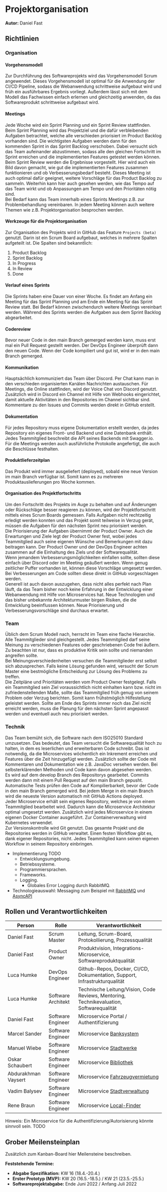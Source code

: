 # Projektorganisation

**Autor:** Daniel Fast

## Richtlinien

### Organisation

#### Vorgehensmodell

Zur Durchführung des Softwareprojekts wird das Vorgehensmodell Scrum angewendet. Dieses Vorgehensmodell ist optimal für die Anwendung der CI/CD Pipeline, sodass die Webanwendung schrittweise aufgebaut wird und früh ein ausführbares Ergebnis vorliegt. Außerdem lässt sich mit dem Modell das Fachwissen einfach erlernen und gleichzeitig anwenden, da das Softwareprodukt schrittweise aufgebaut wird.

#### Meetings

Jede Woche wird ein Sprint Planning und ein Sprint Review stattfinden. <br>
Beim Sprint Planning wird das Projektziel und die dafür verbleibenden Aufgaben betrachtet, welche alle verschieden priorisiert im Product Backlog vorhanden sind. Die wichtigsten Aufgaben werden dann für den kommenden Sprint in das Sprint Backlog verschoben. Dabei versucht sich das Team aufeinander abzustimmen, sodass alle den gleichen Fortschritt im Sprint erreichen und die implementierten Features getestet werden können. <br>
Beim Sprint Review werden die Ergebnisse vorgestellt. Hier wird auch ein Bild davon gemacht, wie gut die implementierten Features zusammen funktionieren und ob Verbesserungsbedarf besteht. Dieses Meeting ist auch optimal dafür geeignet, weitere Vorschläge für das Product Backlog zu sammeln. Weiterhin kann hier auch gesehen werden, wie das Tempo auf das Team wirkt und ob Anpassungen am Tempo und den Prioritäten nötig sind. <br>
Bei Bedarf kann das Team innerhalb eines Sprints Meetings z.B. zur Problembehandlung vereinbaren. In jedem Meeting können auch weitere Themen wie z.B. Projektorganisation besprochen werden.

#### Werkzeuge für die Projektorganisation

Zur Organisation des Projekts wird in GitHub das Feature `Projects (beta)` genutzt. Darin ist ein Scrum Board aufgebaut, welches in mehrere Spalten aufgeteilt ist. Die Spalten sind bekanntlich:
1. Product Backlog
2. Sprint Backlog
3. In Progress
4. In Review
5. Done

#### Verlauf eines Sprints

Die Sprints haben eine Dauer von einer Woche. Es findet am Anfang ein Meeting für das Sprint Planning und am Ende ein Meeting für das Sprint Review statt. Bei Bedarf können zwischendurch weitere Meetings vereinbart werden. Während des Sprints werden die Aufgaben aus dem Sprint Backlog abgearbeitet.

#### Codereview

Bevor neuer Code in den main Branch gemerged werden kann, muss erst mal ein Pull Request gestellt werden. Der DevOps Engineer überprüft dann den neuen Code. Wenn der Code kompiliert und gut ist, wird er in den main Branch gemerged.

#### Kommunikation

Hauptsächlich kommuniziert das Team über Discord. Per Chat kann man in den verschieden organisierten Kanälen Nachrichten austauschen. Für Meetings, die Online stattfinden, wird der Voice Chat von Discord genutzt. Zusätzlich wird in Discord ein Channel mit Hilfe von Webhooks eingerichtet, damit aktuelle Aktivitäten in den Repositories im Channel sichtbar sind. Kommentare zu den Issues und Commits werden direkt in GitHub erstellt.

#### Dokumentation

Für jedes Repository muss eigene Dokumentation erstellt werden, da jedes Repository ein eigenes Front- und Backend und eine Datenbank enthält. Jedes Teammitglied beschreibt die API seines Backends mit Swagger.io. <br>
Für die Meetings werden auch ausführliche Protokolle angefertigt, die auch die Beschlüsse festhalten.

#### Produktlieferzeitplan

Das Produkt wird immer ausgeliefert (deployed), sobald eine neue Version im main Branch verfügbar ist. Somit kann es zu mehreren Produktauslieferungen pro Woche kommen.

#### Organisation des Projektfortschritts

Um den Fortschritt des Projekts im Auge zu behalten und auf Änderungen oder Rückschläge besser reagieren zu können, wird der Projektfortschritt mittels eines Scrum Boards gemessen. Falls Aufgaben nicht rechtzeitig erledigt werden konnten und das Projekt somit teilweise in Verzug gerät, müssen die Aufgaben für den nächsten Sprint neu priorisiert werden. <br>
Die Priorisierung der Aufgaben übernimmt der Product Owner. Auch die Erwartungen und Ziele legt der Product Owner fest, wobei jedes Teammitglied auch seine eigenen Wünsche und Bemerkungen mit dazu beitragen kann. Der Product Owner und der DevOps Engineer achten zusammen auf die Einhaltung des Ziels und der Softwarequalität. <br>
Wenn jemandem Verbesserungsmöglichkeiten einfallen sollte, sollten diese einfach über Discord oder im Meeting geäußert werden. Wenn genug zeitlicher Puffer vorhanden ist, können diese Vorschläge umgesetzt werden. Bei Verbesserungen am Code sollten diese direkt in GitHub vorgeschlagen werden. <br>
Generell ist auch davon auszugehen, dass nicht alles perfekt nach Plan läuft, da das Team bisher noch keine Erfahrung in der Entwicklung einer Webanwendung mit Hilfe von Microservices hat. Neue Technologien und das bisher unbekannte Architekturmuster birgen Risiken, die die Entwicklung beeinflussen können. Neue Priorisierung und Verbesserungsvorschläge sind durchaus erwartet.

### Team

Üblich dem Scrum Modell nach, herrscht im Team eine flache Hierarchie. Alle Teammitglieder sind gleichgestellt. Jedes Teammitglied darf seine Meinung zu verschiedenen Features oder geschriebenen Code frei äußern. Zu beachten ist nur, dass es produktive Kritik sein sollte und niemanden angreifen sollte. <br>
Bei Meinungsverschiedenheiten versuchen die Teammitglieder erst selbst sich abzusprechen. Falls keine Lösung gefunden wird, versucht der Scrum Master eine bestmögliche Entscheidung zur Lösung des Problems zu treffen. <br>
Die Zeitpläne und Prioritäten werden vom Product Owner festgelegt. Falls ein Teammitglied sein Ziel voraussichtlich nicht einhalten kann bzw. nicht im zufriedenstellenden Maße, sollte das Teammitglied früh genug von seinem Problem oder Verzug berichten. Somit kann frühstmöglich Hilfestellung geleistet werden. Sollte am Ende des Sprints immer noch das Ziel nicht erreicht werden, muss die Planung für den nächsten Sprint angepasst werden und eventuell auch neu priorisiert werden.

### Technik

Das Team bemüht sich, die Software nach dem ISO25010 Standard umzusetzen. Das bedeutet, das Team versucht die Softwarequalität hoch zu halten, in dem es leserlichen und erweiterbaren Code schreibt. Das ist notwendig, da die Microservices wöchentlich ein Inkrement erreichen und Features über die Zeit hinzugefügt werden. Zusätzlich sollte der Code mit Kommentaren und Dokumentation wie z.B. JavaDoc versehen werden. Bei selbsterklärenden Methoden und Code kann davon abgesehen werden. <br>
Es wird auf dem develop Branch des Repositorys gearbeitet. Commits werden dann mit einem Pull Request auf den main Branch gepusht. Automatische Tests prüfen den Code auf Kompilierbarkeit, bevor der Code in den main Branch gemerged wird. Bei jedem Merge in ein main Branch wird die neueste Version automatisch mit GitHub Actions deployed. <br>
Jeder Microservice erhält sein eigenes Repository, welches je von einem Teammitglied bearbeitet wird. Dadurch kann die Microservice Architektur optimal umgesetzt werden. Zusätzlich wird jedes Microservice in einem eigenen Docker Container ausgeführt. Zur Containerverwaltung wird Kubernetes verwendet. <br>
Zur Versionskontrolle wird Git genutzt. Das gesamte Projekt und die Repositories werden in GitHub verwaltet. Einen festen Workflow gibt es, dank eigener Repositories, nicht. Jedes Teammitglied kann seinen eigenen Workflow in seinem Repository einbringen.

- Implementierung TODO
  - Entwicklungsumgebung.
  - Betriebssysteme.
  - Programmiersprachen.
  - Frameworks.
  - Logging.
    - Globales Error Logging durch RabbitMQ.
- Technologieauswahl: Messaging zum Beispiel mit [RabbitMQ](https://www.rabbitmq.com/) und [AsyncAPI](https://www.asyncapi.com/)

## Rollen und Verantwortlichkeiten

| Person | Rolle | Verantwortlichkeit |
|----------|-----------|-----------|
| Daniel Fast | Scrum Master | Leitung, Scrum-Board, Protokollierung, Prozessqualität |
| Daniel Fast | Product Owner | Produktvision, Integrations-Microservice, Softwareproduktqualität |
| Luca Humke | DevOps Engineer | Github-Repos, Docker, CI/CD, Dokumentation, Support, Infrastrukturqualität | 
| Luca Humke  | Software Architekt | Technische Leitung/Vision, Code Reviews, Mentoring, Technikevaluation, Softwarequalität |
| Daniel Fast | Software Engineer | Microservice Portal / Authentifizierung |
| Marcel Sander | Software Engineer | Microservice [Banksystem](banksystem/index) |
| Manuel Wiebe | Software Engineer | Microservice [Stadtwerke](stadtwerke/index) |
| Oskar Schaubert | Software Engineer | Microservice [Bibliothek](bibliothek/index) |
| Abdurakhman Vaysert | Software Engineer | Microservice [Fahrzeugvermietung](fahrzeugvermietung/index) |
| Vadim Balysev | Software Engineer | Microservice [Stadtverwaltung](stadtverwaltung/index) |
| Rene Braun | Software Engineer | Microservice [Local-Finder](local-finder/index) |

Hinweis: Ein Microservice für die Authentifizierung/Autorisierung könnte sinnvoll sein. TODO

## Grober Meilensteinplan

Zusätzlich zum Kanban-Board hier Meilensteine beschreiben.

**Feststehende Termine:**

* **Abgabe Spezifikation:** KW 16 (18.4.-20.4.)
* **Erster Prototyp (MVP):** KW 20 (16.5.-18.5.) / KW 21 (23.5.-25.5.)
* **Softwareprojektabgabe:** Ende Juni 2022 / Anfang Juli 2022
